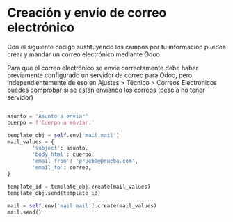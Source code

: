 # Creación y envío de correo electrónico

Con el siguiente código sustituyendo los campos por tu información puedes crear y mandar un correo electrónico mediante Odoo.

Para que el correo electrónico se envie correctamente debe haber previamente configurado un servidor de correo para Odoo, pero independientemente de eso en Ajustes > Técnico > Correos Electrónicos puedes comprobar si se están enviando los correos (pese a no tener servidor)

~~~Python

asunto = 'Asunto a enviar'
cuerpo = f'Cuerpo a enviar.'

template_obj = self.env['mail.mail']
mail_values = {
        'subject': asunto,
        'body_html': cuerpo,
        'email_from': 'prueba@prueba.com',
        'email_to': correo,
}

template_id = template_obj.create(mail_values)
template_obj.send(template_id)
            
mail = self.env['mail.mail'].create(mail_values)
mail.send()
